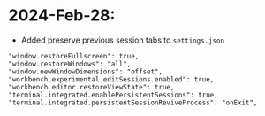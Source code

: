 # 2024-Feb-28:
- Added preserve previous session tabs to `settings.json`
```
"window.restoreFullscreen": true,
"window.restoreWindows": "all",
"window.newWindowDimensions": "offset",
"workbench.experimental.editSessions.enabled": true,
"workbench.editor.restoreViewState": true,
"terminal.integrated.enablePersistentSessions": true,
"terminal.integrated.persistentSessionReviveProcess": "onExit",
```